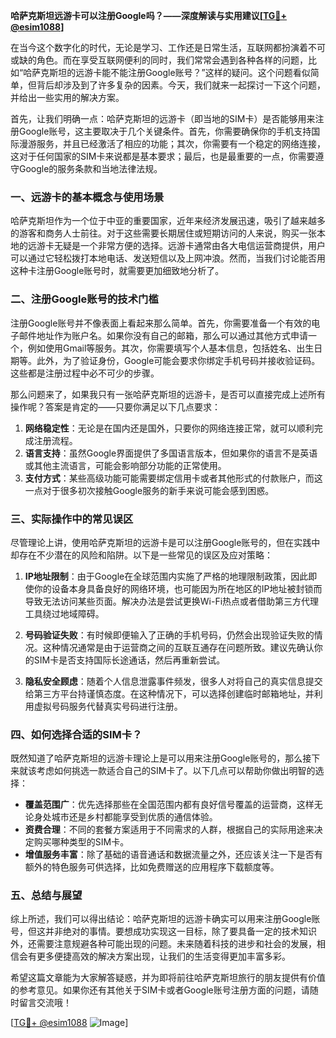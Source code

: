 **哈萨克斯坦远游卡可以注册Google吗？——深度解读与实用建议[[TG💪+ @esim1088](https://t.me/s/esim1088)]**

在当今这个数字化的时代，无论是学习、工作还是日常生活，互联网都扮演着不可或缺的角色。而在享受互联网便利的同时，我们常常会遇到各种各样的问题，比如“哈萨克斯坦的远游卡能不能注册Google账号？”这样的疑问。这个问题看似简单，但背后却涉及到了许多复杂的因素。今天，我们就来一起探讨一下这个问题，并给出一些实用的解决方案。

首先，让我们明确一点：哈萨克斯坦的远游卡（即当地的SIM卡）是否能够用来注册Google账号，这主要取决于几个关键条件。首先，你需要确保你的手机支持国际漫游服务，并且已经激活了相应的功能；其次，你需要有一个稳定的网络连接，这对于任何国家的SIM卡来说都是基本要求；最后，也是最重要的一点，你需要遵守Google的服务条款和当地法律法规。

### 一、远游卡的基本概念与使用场景

哈萨克斯坦作为一个位于中亚的重要国家，近年来经济发展迅速，吸引了越来越多的游客和商务人士前往。对于这些需要长期居住或短期访问的人来说，购买一张本地的远游卡无疑是一个非常方便的选择。远游卡通常由各大电信运营商提供，用户可以通过它轻松拨打本地电话、发送短信以及上网冲浪。然而，当我们讨论能否用这种卡注册Google账号时，就需要更加细致地分析了。

### 二、注册Google账号的技术门槛

注册Google账号并不像表面上看起来那么简单。首先，你需要准备一个有效的电子邮件地址作为账户名。如果你没有自己的邮箱，那么可以通过其他方式申请一个，例如使用Gmail等服务。其次，你需要填写个人基本信息，包括姓名、出生日期等。此外，为了验证身份，Google可能会要求你绑定手机号码并接收验证码。这些都是注册过程中必不可少的步骤。

那么问题来了，如果我只有一张哈萨克斯坦的远游卡，是否可以直接完成上述所有操作呢？答案是肯定的——只要你满足以下几点要求：

1. **网络稳定性**：无论是在国内还是国外，只要你的网络连接正常，就可以顺利完成注册流程。
2. **语言支持**：虽然Google界面提供了多国语言版本，但如果你的语言不是英语或其他主流语言，可能会影响部分功能的正常使用。
3. **支付方式**：某些高级功能可能需要绑定信用卡或者其他形式的付款账户，而这一点对于很多初次接触Google服务的新手来说可能会感到困惑。

### 三、实际操作中的常见误区

尽管理论上讲，使用哈萨克斯坦的远游卡是可以注册Google账号的，但在实践中却存在不少潜在的风险和陷阱。以下是一些常见的误区及应对策略：

1. **IP地址限制**：由于Google在全球范围内实施了严格的地理限制政策，因此即使你的设备本身具备良好的网络环境，也可能因为所在地区的IP地址被封锁而导致无法访问某些页面。解决办法是尝试更换Wi-Fi热点或者借助第三方代理工具绕过地域障碍。
   
2. **号码验证失败**：有时候即便输入了正确的手机号码，仍然会出现验证失败的情况。这种情况通常是由于运营商之间的互联互通存在问题所致。建议先确认你的SIM卡是否支持国际长途通话，然后再重新尝试。

3. **隐私安全顾虑**：随着个人信息泄露事件频发，很多人对将自己的真实信息提交给第三方平台持谨慎态度。在这种情况下，可以选择创建临时邮箱地址，并利用虚拟号码服务代替真实号码进行注册。

### 四、如何选择合适的SIM卡？

既然知道了哈萨克斯坦的远游卡理论上是可以用来注册Google账号的，那么接下来就该考虑如何挑选一款适合自己的SIM卡了。以下几点可以帮助你做出明智的选择：

- **覆盖范围广**：优先选择那些在全国范围内都有良好信号覆盖的运营商，这样无论身处城市还是乡村都能享受到优质的通信体验。
- **资费合理**：不同的套餐方案适用于不同需求的人群，根据自己的实际用途来决定购买哪种类型的SIM卡。
- **增值服务丰富**：除了基础的语音通话和数据流量之外，还应该关注一下是否有额外的特色服务可供选择，比如免费赠送的应用程序下载额度等。

### 五、总结与展望

综上所述，我们可以得出结论：哈萨克斯坦的远游卡确实可以用来注册Google账号，但这并非绝对的事情。要想成功实现这一目标，除了要具备一定的技术知识外，还需要注意规避各种可能出现的问题。未来随着科技的进步和社会的发展，相信会有更多便捷高效的解决方案出现，让我们的生活变得更加丰富多彩。

希望这篇文章能为大家解答疑惑，并为即将前往哈萨克斯坦旅行的朋友提供有价值的参考意见。如果你还有其他关于SIM卡或者Google账号注册方面的问题，请随时留言交流哦！

[[TG💪+ @esim1088](https://t.me/s/esim1088) ![Image](https://i.postimg.cc/4NQfJmqS/Snipaste-2025-05-13-00-14-12.png)]